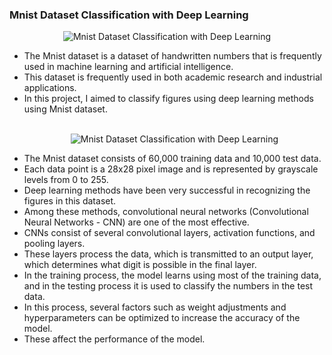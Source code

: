 ### Mnist Dataset Classification with Deep Learning

<p align="center">
    <img src="https://github.com/enessoztrk/Mnist_Dataset_Classification_with_DeepLearning/blob/main/mnint_gif/0_u5-PcKYVfUE5s2by.gif?raw=true" alt="Mnist Dataset Classification with Deep Learning">
</p>


<ul>
  <li>The Mnist dataset is a dataset of handwritten numbers that is frequently used in machine learning and artificial intelligence.</li>
  <li>This dataset is frequently used in both academic research and industrial applications.</li>
  <li>In this project, I aimed to classify figures using deep learning methods using Mnist dataset.</li><br>
  
<p align="center">
    <img src="https://github.com/enessoztrk/Mnist_Dataset_Classification_with_DeepLearning/blob/main/mnint_gif/a27d24_2e71e868470f415c8f4c55145ecebd27_mv2.gif?raw=true" alt="Mnist Dataset Classification with Deep Learning">
</p>
  
  <li>The Mnist dataset consists of 60,000 training data and 10,000 test data.</li>
  <li>Each data point is a 28x28 pixel image and is represented by grayscale levels from 0 to 255.</li>
  <li>Deep learning methods have been very successful in recognizing the figures in this dataset.</li>
  <li>Among these methods, convolutional neural networks (Convolutional Neural Networks - CNN) are one of the most effective.</li>
  <li>CNNs consist of several convolutional layers, activation functions, and pooling layers.</li>
  <li>These layers process the data, which is transmitted to an output layer, which determines what digit is possible in the final layer.</li>
  <li>In the training process, the model learns using most of the training data, and in the testing process it is used to classify the numbers in the test data.</li>
  <li>In this process, several factors such as weight adjustments and hyperparameters can be optimized to increase the accuracy of the model.</li>
  <li>These affect the performance of the model.</li>
</ul>
